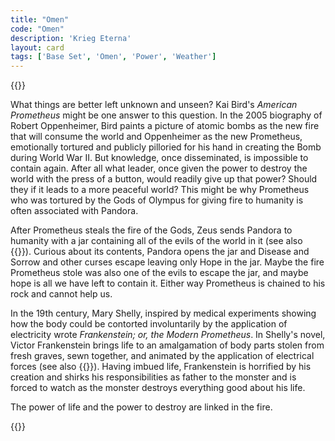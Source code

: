 ```yaml
---
title: "Omen"
code: "Omen"
description: 'Krieg Eterna'
layout: card
tags: ['Base Set', 'Omen', 'Power', 'Weather']
---
```

{{<card-detail-page title="Omen" artwork="The Torture of Prometheus by Salvator Rosa (1648)" >}}
<p>
What things are better left unknown and unseen? Kai Bird's <i>American Prometheus</i> might be one answer to this question. In the 2005 biography of Robert Oppenheimer, Bird paints a picture of atomic bombs as the new fire that will consume the world and Oppenheimer as the new Prometheus, emotionally tortured and publicly pilloried for his hand in creating the Bomb during World War II. But knowledge, once disseminated, is impossible to contain again. After all what leader, once given the power to destroy the world with the press of a button, would readily give up that power? Should they if it leads to a more peaceful world? This might be why Prometheus who was tortured by the Gods of Olympus for giving fire to humanity is often associated with Pandora.
</p>
<p>
 After Prometheus steals the fire of the Gods, Zeus sends Pandora to humanity with a jar containing all of the evils of the world in it (see also {{<cardlink name="Famine">}}). Curious about its contents, Pandora opens the jar and Disease and Sorrow and other curses escape leaving only Hope in the jar. Maybe the fire Prometheus stole was also one of the evils to escape the jar, and maybe hope is all we have left to contain it. Either way Prometheus is chained to his rock and cannot help us.
</p>
<p>
In the 19th century, Mary Shelly, inspired by medical experiments showing how the body could be contorted involuntarily by the application of electricity wrote <i> Frankenstein; or, the Modern Prometheus</i>. In Shelly's novel, Victor Frankenstein brings life to an amalgamation of body parts stolen from fresh graves, sewn together, and animated by the application of electrical forces (see also {{<cardlink name="Officer" code="officer2">}}). Having imbued life, Frankenstein is horrified by his creation and shirks his responsibilities as father to the monster and is forced to watch as the monster destroys everything good about his life.
</p> 
<p>
The power of life and the power to destroy are linked in the fire.
</p>
{{</card-detail-page>}}